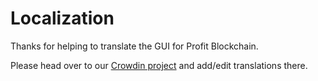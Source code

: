 # Localization

Thanks for helping to translate the GUI for Profit Blockchain.

Please head over to our [Crowdin project](https://crowdin.com/project/profit-blockchain/) and add/edit translations there.
